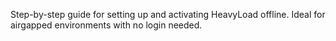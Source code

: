 Step-by-step guide for setting up and activating HeavyLoad offline. Ideal for airgapped environments with no login needed.

